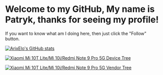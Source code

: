 # Welcome to my GitHub, My name is Patryk, thanks for seeing my profile!
If you want to know what am I doing here, then just click the "Follow" button.


[![ArixElo's GitHub stats](https://github-readme-stats.vercel.app/api?username=ArixElo&show_icons=true&theme=tokyonight)](https://github.com/ArixElo)

[![Xiaomi Mi 10T Lite/Mi 10i/Redmi Note 9 Pro 5G Device Tree](https://github-readme-stats.vercel.app/api/pin/?username=ArixElo&repo=device_xiaomi_gauguin)](https://github.com/ArixElo/device_xiaomi_gauguin)


[![Xiaomi Mi 10T Lite/Mi 10i/Redmi Note 9 Pro 5G Vendor Tree](https://github-readme-stats.vercel.app/api/pin/?username=ArixElo&repo=android_vendor_xiaomi_gauguin)](https://github.com/ArixElo/android_vendor_xiaomi_gauguin)
